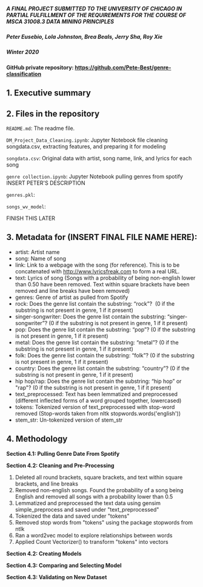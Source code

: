 


##### A FINAL PROJECT SUBMITTED TO THE UNIVERSITY OF CHICAGO IN PARTIAL FULFILLMENT OF THE REQUIREMENTS FOR THE COURSE OF MSCA 31008.3 DATA MINING PRINCIPLES

##### Peter Eusebio, Lola Johnston, Brea Beals, Jerry Sha, Roy Xie
##### Winter 2020

#### GitHub private repository: https://github.com/Pete-Best/genre-classification


## 1. Executive summary

## 2. Files in the repository

`README.md`: The readme file.

`DM_Project_Data_Cleaning.ipynb`: Jupyter Notebook file cleaning songdata.csv, extracting features, and preparing it for modeling  

`songdata.csv`: Original data with artist, song name, link, and lyrics for each song  

`genre collection.ipynb`: Jupyter Notebook pulling genres from spotify INSERT PETER'S DESCRIPTION 

`genres.pkl`:

`songs_wv_model`:


FINISH THIS LATER

## 3. Metadata for (INSERT FINAL FILE NAME HERE):
 - artist: Artist name
 - song: Name of song
 - link: Link to a webpage with the song (for reference). This is to be concatenated with http://www.lyricsfreak.com to form a real URL.
 - text: Lyrics of song (Songs with a probability of being non-english lower than 0.50  have been removed. Text within square brackets have been removed and line breaks have been removed)
 - genres: Genre of artist as pulled from Spotify
 - rock: Does the genre list contain the substring: “rock”?  (0 if the substring is not present in genre, 1 if it present)
 - singer-songwriter: Does the genre list contain the substring: “singer-songwriter”? (0 if the substring is not present in genre, 1 if it present)
 - pop: Does the genre list contain the substring: “pop”? (0 if the substring is not present in genre, 1 if it present)
 - metal: Does the genre list contain the substring: “metal”? (0 if the substring is not present in genre, 1 if it present)
 - folk: Does the genre list contain the substring: “folk”? (0 if the substring is not present in genre, 1 if it present)
 - country: Does the genre list contain the substring: “country”? (0 if the substring is not present in genre, 1 if it present)
 - hip hop/rap: Does the genre list contain the substring: “hip hop” or "rap"? (0 if the substring is not present in genre, 1 if it present)
 - text_preprocessed: Text has been lemmatized and preprocessed (different inflected forms of a word grouped together, lowercased)
 - tokens: Tokenized version of text_preprocessed with stop-word removed (Stop-words taken from nltk stopwords.words('english'))
 - stem_str: Un-tokenized version of stem_str
 

## 4. Methodology

**Section 4.1: Pulling Genre Date From Spotify**

**Section 4.2: Cleaning and Pre-Processing** 

1. Deleted all round brackets, square brackets, and text within square brackets, and line breaks
2. Removed non-english songs. Found the probability of a song being English and removed all songs with a probability lower than 0.5
3. Lemmatized and preprocessed the text data using gensim simple_preprocess and saved under "text_preprocessed"
4. Tokenized the data and saved under "tokens"
5. Removed stop words from "tokens" using the package stopwords from ntlk
6. Ran a word2vec model to explore relationships between words
7. Applied Count Vectorizer() to transform "tokens" into vectors

**Section 4.2: Creating Models** 

**Section 4.3: Comparing and Selecting Model** 

**Section 4.3: Validating on New Dataset** 



